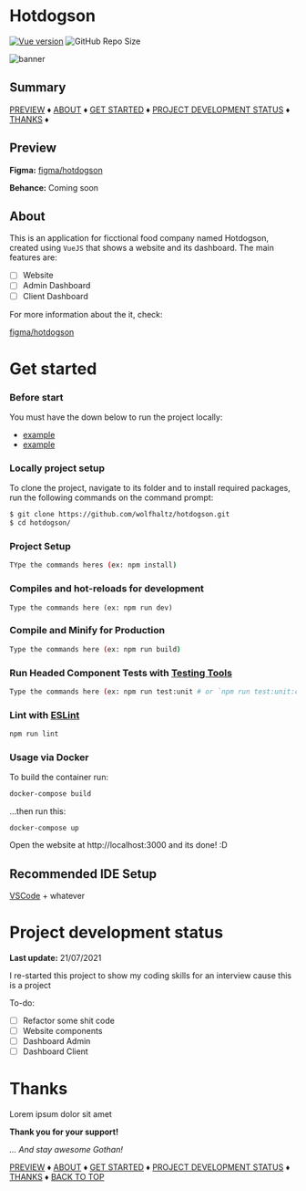 # Hotdogson

[![Vue version](https://img.shields.io/badge/Vue-3.2.33-green.svg)](https://vuejs.org)
![GitHub Repo Size](https://img.shields.io/github/repo-size/wolfhaltz/hotdogson)

<img src="cool-banner-here-ma-frem.png" alt="banner" />

## Summary

[PREVIEW](#Preview) &diams; [ABOUT](#About) &diams; [GET STARTED](#Get-started) &diams; [PROJECT DEVELOPMENT STATUS](#Project-development-status) &diams; [THANKS](#Thanks) &diams;

## Preview

__Figma:__
<a href="https://www.figma.com/file/2RhE3NUqZwsZVx7r3xJrOq/HotDogson?node-id=0%3A1">figma/hotdogson</a>

__Behance:__
Coming soon

<put some cool gif here>

## About

This is an application for ficctional food company named Hotdogson, created using `VueJS` that shows a website and its dashboard.
The main features are:

- [ ] Website
- [ ] Admin Dashboard
- [ ] Client Dashboard

For more information about the it, check:

<a href="https://www.figma.com/file/2RhE3NUqZwsZVx7r3xJrOq/HotDogson?node-id=0%3A1">figma/hotdogson</a>

# Get started

### Before start
  
You must have the down below to run the project locally:

- <a href="#">example</a>
- <a href="#">example</a>

### Locally project setup

To clone the project, navigate to its folder and to install required packages, run the following commands on the command prompt:

```sh
$ git clone https://github.com/wolfhaltz/hotdogson.git
$ cd hotdogson/
```
  
### Project Setup

```sh
TYpe the commands heres (ex: npm install)
```

### Compiles and hot-reloads for development
```
Type the commands here (ex: npm run dev)
```
  
### Compile and Minify for Production

```sh
Type the commands here (ex: npm run build)
```
  
### Run Headed Component Tests with [Testing Tools](https://tool-link)

```sh
Type the commands here (ex: npm run test:unit # or `npm run test:unit:ci` for headless testing)
```

### Lint with [ESLint](https://eslint.org/)

```sh
npm run lint
```
  
### Usage via Docker

To build the container run:

```sh
docker-compose build 
```

...then run this:

```
docker-compose up
```

Open the website at http://localhost:3000 and its done! :D

## Recommended IDE Setup

[VSCode](https://code.visualstudio.com/) + whatever
  
# Project development status
__Last update:__ 21/07/2021

I re-started this project to show my coding skills for an interview cause this is a project

To-do:

- [ ] Refactor some shit code
- [ ] Website components
- [ ] Dashboard Admin
- [ ] Dashboard Client

# Thanks

Lorem ipsum dolor sit amet

__Thank you for your support!__

_... And stay awesome Gothan!_
  
[PREVIEW](#Preview) &diams; [ABOUT](#About) &diams; [GET STARTED](#Get-started) &diams; [PROJECT DEVELOPMENT STATUS](#Project-development-status) &diams; [THANKS](#Thanks) &diams; [BACK TO TOP](#Project-name-here)
